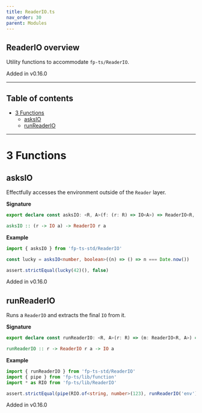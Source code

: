 ```yaml
---
title: ReaderIO.ts
nav_order: 30
parent: Modules
---
```


## ReaderIO overview

Utility functions to accommodate `fp-ts/ReaderIO`.

Added in v0.16.0

---

<h2 class="text-delta">Table of contents</h2>

- [3 Functions](#3-functions)
  - [asksIO](#asksio)
  - [runReaderIO](#runreaderio)

---

# 3 Functions

## asksIO

Effectfully accesses the environment outside of the `Reader` layer.

**Signature**

```ts
export declare const asksIO: <R, A>(f: (r: R) => IO<A>) => ReaderIO<R, A>
```

```hs
asksIO :: (r -> IO a) -> ReaderIO r a
```

**Example**

```ts
import { asksIO } from 'fp-ts-std/ReaderIO'

const lucky = asksIO<number, boolean>((n) => () => n === Date.now())

assert.strictEqual(lucky(42)(), false)
```

Added in v0.16.0

## runReaderIO

Runs a `ReaderIO` and extracts the final `IO` from it.

**Signature**

```ts
export declare const runReaderIO: <R, A>(r: R) => (m: ReaderIO<R, A>) => IO<A>
```

```hs
runReaderIO :: r -> ReaderIO r a -> IO a
```

**Example**

```ts
import { runReaderIO } from 'fp-ts-std/ReaderIO'
import { pipe } from 'fp-ts/lib/function'
import * as RIO from 'fp-ts/lib/ReaderIO'

assert.strictEqual(pipe(RIO.of<string, number>(123), runReaderIO('env'))(), 123)
```

Added in v0.16.0
